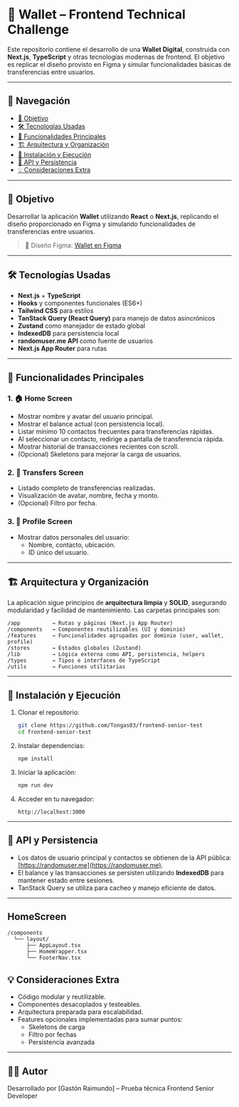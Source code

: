 # 💼 Wallet – Frontend Technical Challenge

Este repositorio contiene el desarrollo de una **Wallet Digital**, construida con **Next.js**, **TypeScript** y otras tecnologías modernas de frontend. El objetivo es replicar el diseño provisto en Figma y simular funcionalidades básicas de transferencias entre usuarios.

---

## 📑 Navegación

- [🧠 Objetivo](#-objetivo)
- [🛠️ Tecnologías Usadas](#️-tecnologías-usadas)
- [📱 Funcionalidades Principales](#-funcionalidades-principales)
- [🏗️ Arquitectura y Organización](#-arquitectura-y-organización)
- [🚀 Instalación y Ejecución](#-instalación-y-ejecución)
- [📡 API y Persistencia](#-api-y-persistencia)
- [💡 Consideraciones Extra](#-consideraciones-extra)

---

## 🧠 Objetivo

Desarrollar la aplicación **Wallet** utilizando **React** o **Next.js**, replicando el diseño proporcionado en Figma y simulando funcionalidades de transferencias entre usuarios.

> 🎨 Diseño Figma: [Wallet en Figma](https://www.figma.com/design/ppzcbVZJLzYfEvw3Yokt9N/WayniWallet)

---

## 🛠️ Tecnologías Usadas

- **Next.js** + **TypeScript**
- **Hooks** y componentes funcionales (ES6+)
- **Tailwind CSS** para estilos
- **TanStack Query (React Query)** para manejo de datos asincrónicos
- **Zustand** como manejador de estado global
- **IndexedDB** para persistencia local
- **randomuser.me API** como fuente de usuarios
- **Next.js App Router** para rutas

---

## 📱 Funcionalidades Principales

### 1. 🏠 Home Screen
- Mostrar nombre y avatar del usuario principal.
- Mostrar el balance actual (con persistencia local).
- Listar mínimo 10 contactos frecuentes para transferencias rápidas.
- Al seleccionar un contacto, redirige a pantalla de transferencia rápida.
- Mostrar historial de transacciones recientes con scroll.
- (Opcional) Skeletons para mejorar la carga de usuarios.

### 2. 💸 Transfers Screen
- Listado completo de transferencias realizadas.
- Visualización de avatar, nombre, fecha y monto.
- (Opcional) Filtro por fecha.

### 3. 👤 Profile Screen
- Mostrar datos personales del usuario:
  - Nombre, contacto, ubicación.
  - ID único del usuario.

---

## 🏗️ Arquitectura y Organización

La aplicación sigue principios de **arquitectura limpia** y **SOLID**, asegurando modularidad y facilidad de mantenimiento. Las carpetas principales son:

```
/app          → Rutas y páginas (Next.js App Router)
/components   → Componentes reutilizables (UI y dominio)
/features     → Funcionalidades agrupadas por dominio (user, wallet, profile)
/stores       → Estados globales (Zustand)
/lib          → Lógica externa como API, persistencia, helpers
/types        → Tipos e interfaces de TypeScript
/utils        → Funciones utilitarias
```

---

## 🚀 Instalación y Ejecución

1. Clonar el repositorio:
   ```bash
   git clone https://github.com/Tongas03/frontend-senior-test
   cd frontend-senior-test
   ```

2. Instalar dependencias:
   ```bash
   npm install
   ```

3. Iniciar la aplicación:
   ```bash
   npm run dev
   ```

4. Acceder en tu navegador:
   ```
   http://localhost:3000
   ```

---

## 📡 API y Persistencia

- Los datos de usuario principal y contactos se obtienen de la API pública: [https://randomuser.me](https://randomuser.me).
- El balance y las transacciones se persisten utilizando **IndexedDB** para mantener estado entre sesiones.
- TanStack Query se utiliza para cacheo y manejo eficiente de datos.

---

## HomeScreen
```
/components
  └── layout/
      ├── AppLayout.tsx
      ├── HomeWrapper.tsx
      └── FooterNav.tsx
```


## 💡 Consideraciones Extra

- Código modular y reutilizable.
- Componentes desacoplados y testeables.
- Arquitectura preparada para escalabilidad.
- Features opcionales implementadas para sumar puntos:
  - Skeletons de carga
  - Filtro por fechas
  - Persistencia avanzada

---

## 🧑‍💻 Autor

Desarrollado por [Gastón Raimundo] – Prueba técnica Frontend Senior Developer